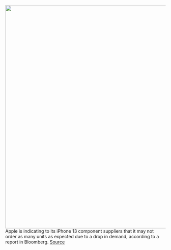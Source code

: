 <img src='https://cdn.vox-cdn.com/thumbor/KsnL-D4sbqzcBDipfb_jDS5Gxeo=/0x0:2002x1335/1200x800/filters:focal(821x579:1141x899)/cdn.vox-cdn.com/uploads/chorus_image/image/70218008/vpavic_210916_4760_0240.0.jpg' width='700px' /><br/>
Apple is indicating to its iPhone 13 component suppliers that it may not order as many units as expected due to a drop in demand, according to a report in Bloomberg.
<a href='https://www.theverge.com/2021/12/1/22813347/apple-iphone-demand-suppliers-chip-shortage-report'> Source <a/>